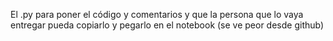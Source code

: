 El .py para poner el código y comentarios y que la persona que lo vaya entregar pueda copiarlo y pegarlo en el notebook (se ve peor desde github)
